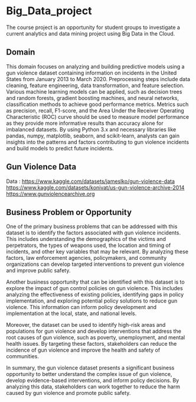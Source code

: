 # Big_Data_project
The course project is an opportunity for student groups to investigate a current analytics and data mining project using Big Data in the Cloud.

## Domain

This domain focuses on analyzing and building predictive models using a gun violence dataset containing information on incidents in the United States from January 2013 to March 2020. Preprocessing steps include data cleaning, feature engineering, data transformation, and feature selection. Various machine learning models can be applied, such as decision trees and random forests, gradient boosting machines, and neural networks, classification methods to achieve good performance metrics. Metrics such as precision, recall, F1-score, and the Area Under the Receiver Operating Characteristic (ROC) curve should be used to measure model performance as they provide more informative results than accuracy alone for imbalanced datasets. By using Python 3.x and necessary libraries like pandas, numpy, matplotlib, seaborn, and scikit-learn, analysts can gain insights into the patterns and factors contributing to gun violence incidents and build models to predict future incidents.


## Gun Violence Data

Data :  https://www.kaggle.com/datasets/jameslko/gun-violence-data 
        https://www.kaggle.com/datasets/konivat/us-gun-violence-archive-2014 
        https://www.gunviolencearchive.org
	


## Business Problem or Opportunity

One of the primary business problems that can be addressed with this dataset is to identify the factors associated with gun violence incidents. This includes understanding the demographics of the victims and perpetrators, the types of weapons used, the location and timing of incidents, and other key variables that may be relevant. By analyzing these factors, law enforcement agencies, policymakers, and community organizations can develop targeted interventions to prevent gun violence and improve public safety.

Another business opportunity that can be identified with this dataset is to explore the impact of gun control policies on gun violence. This includes analyzing the effectiveness of existing policies, identifying gaps in policy implementation, and exploring potential policy solutions to reduce gun violence. This information can inform policy development and implementation at the local, state, and national levels.

Moreover, the dataset can be used to identify high-risk areas and populations for gun violence and develop interventions that address the root causes of gun violence, such as poverty, unemployment, and mental health issues. By targeting these factors, stakeholders can reduce the incidence of gun violence and improve the health and safety of communities.

In summary, the gun violence dataset presents a significant business opportunity to better understand the complex issue of gun violence, develop evidence-based interventions, and inform policy decisions. By analyzing this data, stakeholders can work together to reduce the harm caused by gun violence and promote public safety.


